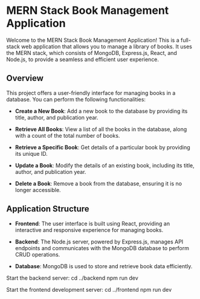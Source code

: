 

# MERN Stack Book Management Application

Welcome to the MERN Stack Book Management Application! This is a full-stack web application that allows you to manage a library of books. It uses the MERN stack, which consists of MongoDB, Express.js, React, and Node.js, to provide a seamless and efficient user experience.

## Overview

This project offers a user-friendly interface for managing books in a database. You can perform the following functionalities:

- **Create a New Book**: Add a new book to the database by providing its title, author, and publication year.

- **Retrieve All Books**: View a list of all the books in the database, along with a count of the total number of books.

- **Retrieve a Specific Book**: Get details of a particular book by providing its unique ID.

- **Update a Book**: Modify the details of an existing book, including its title, author, and publication year.

- **Delete a Book**: Remove a book from the database, ensuring it is no longer accessible.


## Application Structure

- **Frontend**: The user interface is built using React, providing an interactive and responsive experience for managing books.

- **Backend**: The Node.js server, powered by Express.js, manages API endpoints and communicates with the MongoDB database to perform CRUD operations.

- **Database**: MongoDB is used to store and retrieve book data efficiently.

Start the backend server:
cd ../backend
npm run dev

Start the frontend development server:
cd ../frontend
npm run dev

